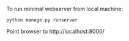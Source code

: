 To run minimal webserver from local machine:

`python manage.py runserver`

Point browser to http://localhost:8000/
